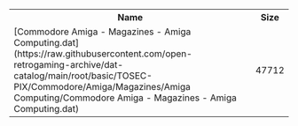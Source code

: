 <table>
<tr><th>Name</th><th>Size</th></tr>
<tr><td>
[Commodore Amiga - Magazines - Amiga Computing.dat](https://raw.githubusercontent.com/open-retrogaming-archive/dat-catalog/main/root/basic/TOSEC-PIX/Commodore/Amiga/Magazines/Amiga Computing/Commodore Amiga - Magazines - Amiga Computing.dat)
</td><td>47712</td></tr>
</table>
